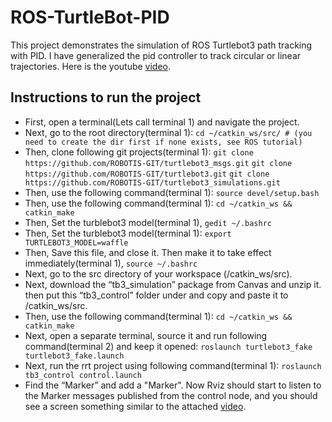 # ROS-TurtleBot-PID
This project demonstrates the simulation of ROS Turtlebot3 path tracking with PID. I have generalized the pid controller to track circular or linear trajectories.
Here is the youtube [video](https://youtu.be/okqIgZJy67E).

## Instructions to run the project
* First, open a terminal(Lets call terminal 1) and navigate the project.
* Next, go to the root directory(terminal 1):
 ```cd ~/catkin_ws/src/ # (you need to create the dir first if none exists, see ROS tutorial)```
* Then, clone following git projects(terminal 1):
```git clone ​ https://github.com/ROBOTIS-GIT/turtlebot3_msgs.git```
```git clone ​ https://github.com/ROBOTIS-GIT/turtlebot3.git```
```git clone https://github.com/ROBOTIS-GIT/turtlebot3_simulations.git```
* Then, use the following command(terminal 1):
```source devel/setup.bash```
* Then, use the following command(terminal 1):
```cd ~/catkin_ws && catkin_make```
* Then, Set the turblebot3 model(terminal 1),
```gedit ~/.bashrc```
* Then, Set the turblebot3 model(terminal 1):
```export TURTLEBOT3_MODEL=waffle```
* Then, Save this file, and close it. Then make it to take effect immediately(terminal 1),
```source ~/.bashrc```
* Next, go to the src directory of your workspace (/catkin_ws/src).
* Next, download the “tb3_simulation” package from Canvas and unzip it. then put this “tb3_control” folder under and copy and paste it to /catkin_ws/src.
* Then, use the following command(terminal 1):
```cd ~/catkin_ws && catkin_make```
* Next, open a separate terminal, source it and run following command(terminal 2) and keep it opened:
```roslaunch turtlebot3_fake turtlebot3_fake.launch```
* Next, run the rrt project using following command(terminal 1):
```roslaunch tb3_control control.launch```
* Find the “Marker” and add a "Marker". Now Rviz should start to listen to the Marker messages
published from the control node, and you should see a screen something similar to the attached [video](https://youtu.be/okqIgZJy67E).

